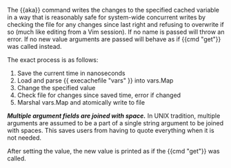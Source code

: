 The {{aka}} command writes the changes to the specified cached variable in a way that is reasonably safe for system-wide concurrent writes by checking the file for any changes since last right and refusing to overwrite if so (much like editing from a Vim session). If no name is passed will throw an error. If no new value arguments are passed will behave as if {{cmd "get"}} was called instead.

The exact process is as follows:

1. Save the current time in nanoseconds
2. Load and parse {{ execachefile "vars" }} into vars.Map
3. Change the specified value
4. Check file for changes since saved time, error if changed
5. Marshal vars.Map and atomically write to file

***Multiple argument fields are joined with space.*** In UNIX tradition, multiple arguments are assumed to be a part of a single string argument to be joined with spaces. This saves users from having to quote everything when it is not needed.

After setting the value, the new value is printed as if the {{cmd "get"}} was called.
